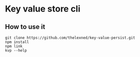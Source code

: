 # Key value store cli

## How to use it

``` 
git clone https://github.com/thelexned/key-value-persist.git
npm install
npm link
kvp --help
```